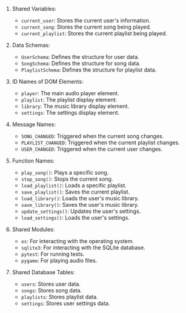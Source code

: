 1. Shared Variables:
   - `current_user`: Stores the current user's information.
   - `current_song`: Stores the current song being played.
   - `current_playlist`: Stores the current playlist being played.

2. Data Schemas:
   - `UserSchema`: Defines the structure for user data.
   - `SongSchema`: Defines the structure for song data.
   - `PlaylistSchema`: Defines the structure for playlist data.

3. ID Names of DOM Elements:
   - `player`: The main audio player element.
   - `playlist`: The playlist display element.
   - `library`: The music library display element.
   - `settings`: The settings display element.

4. Message Names:
   - `SONG_CHANGED`: Triggered when the current song changes.
   - `PLAYLIST_CHANGED`: Triggered when the current playlist changes.
   - `USER_CHANGED`: Triggered when the current user changes.

5. Function Names:
   - `play_song()`: Plays a specific song.
   - `stop_song()`: Stops the current song.
   - `load_playlist()`: Loads a specific playlist.
   - `save_playlist()`: Saves the current playlist.
   - `load_library()`: Loads the user's music library.
   - `save_library()`: Saves the user's music library.
   - `update_settings()`: Updates the user's settings.
   - `load_settings()`: Loads the user's settings.

6. Shared Modules:
   - `os`: For interacting with the operating system.
   - `sqlite3`: For interacting with the SQLite database.
   - `pytest`: For running tests.
   - `pygame`: For playing audio files.

7. Shared Database Tables:
   - `users`: Stores user data.
   - `songs`: Stores song data.
   - `playlists`: Stores playlist data.
   - `settings`: Stores user settings data.